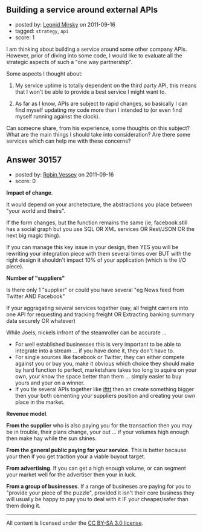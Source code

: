 ## Building a service around external APIs

- posted by: [Leonid Mirsky](https://stackexchange.com/users/-1/12527-leonid-mirsky) on 2011-09-16
- tagged: `strategy`, `api`
- score: 1

I am thinking about building a service around some other company APIs. However, prior of diving into some code, I would like to evaluate all the strategic aspects of such a "one way partnership".

Some aspects I thought about:

1. My service uptime is totally dependent on the third party API, this means that I won't be able to provide a best service I might want to.

2. As far as I know, APIs are subject to rapid changes, so basically I can find myself updating my code more than I intended to (or even find myself running against the clock).

Can someone share, from his experience, some thoughts on this subject? What are the main things I should take into consideration? Are there some services which can help me with these concerns?


## Answer 30157

- posted by: [Robin Vessey](https://stackexchange.com/users/-1/984-robin-vessey) on 2011-09-16
- score: 0

<p><strong>Impact of change</strong>.</p>

<p>It would depend on your archetecture, the abstractions you place between "your world and theirs". </p>

<p>If the form changes, but the function remains the same (ie, facebook still has a social graph but you use SQL OR XML services OR Rest/JSON OR the next big magic thing). </p>

<p>If you can manage this key issue in your design, then YES you will be rewriting your integration piece with them several times over BUT with the right design it shouldn't impact 10% of your application (which is the I/O piece).</p>

<p><strong>Number of "suppliers"</strong></p>

<p>Is there only 1 "supplier" or could you have several "eg News feed from Twitter AND Facebook" </p>

<p>If your aggragating several services together (say, all freight carriers into one API for requesting and tracking freight OR Extracting banking summary data securely OR whatever) </p>

<p>While Joels, nickels infront of the steamroller can be accurate ... </p>

<ul>
<li>For well established businesses this is very important to be able to integrate into a stream ... if you have done it, they don't have to.</li>
<li>For single sources like facebook or Twitter, they can either compete against you or buy you, make it obvious which choice they should make by hard function to perfect, marketshare takes too long to aquire on your own, your know the space better than them ... simply easier to buy yours and your on a winner.</li>
<li>If you tie several APIs together like <a href="http://ifttt.com/" rel="nofollow">ifttt</a> then an create something bigger then your both cementing your suppliers position and creating your own place in the market.</li>
</ul>

<p><strong>Revenue model</strong>.</p>

<p><strong>From the supplier</strong> who is also paying you for the transaction then you may be in trouble, their plans change, your out ... if your volumes high enough then make hay while the sun shines. </p>

<p><strong>From the general public paying for your service</strong>. This is better because your then if you get traction your a viable buyout target.</p>

<p><strong>From advertising</strong>. If you can get a high enough volume, or can segment your market well for the advertiser then your in luck.</p>

<p><strong>From a group of businesses</strong>. If a range of busineses are paying for you to "provide your piece of the puzzle", provided it isn't their core business they will usually be happy to pay you to deal with it IF your cheaper/safer than them doing it.</p>




---

All content is licensed under the [CC BY-SA 3.0 license](https://creativecommons.org/licenses/by-sa/3.0/).
